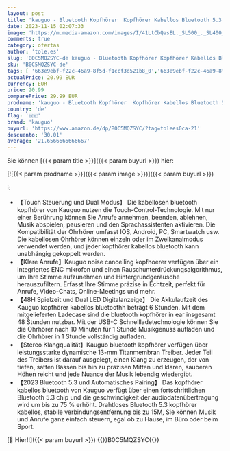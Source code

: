 ```yaml
---
layout: post
title: 'kauguo - Bluetooth Kopfhörer  Kopfhörer Kabellos Bluetooth 5.3 In Ear HiFi Stereoklang  42H Kabellose Kopfhörer con LED Anzeige Ladekoffer  Ohrhörer ENC Noise Cancelling IPX6 Wasserdicht für Sprots&Reisen'
date: 2023-11-15 02:07:33
image: 'https://m.media-amazon.com/images/I/41LtCbQasEL._SL500_._SL400_.jpg'
comments: true
category: ofertas
author: 'tole.es'
slug: 'B0C5MQZSYC-de kauguo - Bluetooth Kopfhörer Kopfhörer Kabellos Bluetooth...'
sku: 'B0C5MQZSYC-de'
tags: [ '663e9ebf-f22c-46a9-8f5d-f1ccf3d521b8_0','663e9ebf-f22c-46a9-8f5d-f1ccf3d521b8_401','663e9ebf-f22c-46a9-8f5d-f1ccf3d521b8_4501','663e9ebf-f22c-46a9-8f5d-f1ccf3d521b8_9901','Arborist Merchandising Root','Computer un IT-Zubehör','Elektronik & Foto','Elektronik & Foto: Produkte mit Umwelt-Label','In-Ear Ohrhörer','Kopfhörer','Kopfhörer & Zubehör','Kunden-Favoriten: Home Entertainment','Kunden-Favoriten: Technische Produkte','Neu hinzugefügt','Self Service','Special Features Stores','Stores','e26659c6-d1cd-45cb-800b-2f9b432b8572_0','e26659c6-d1cd-45cb-800b-2f9b432b8572_2101','kauguo','🇩🇪', ]
actualPrice: 20.99 EUR
currency: EUR
price: 20.99
comparePrice: 29.99 EUR
prodname: 'kauguo - Bluetooth Kopfhörer  Kopfhörer Kabellos Bluetooth 5.3 In Ear HiFi Stereoklang  42H Kabellose Kopfhörer con LED Anzeige Ladekoffer  Ohrhörer ENC Noise Cancelling IPX6 Wasserdicht für Sprots&Reisen'
country: 'de'
flag: '🇩🇪'
brand: 'kauguo'
buyurl: 'https://www.amazon.de/dp/B0C5MQZSYC/?tag=tolees0ca-21'
descuento: '30.01'
average: '21.6566666666667'
---
```


Sie können [{{< param title >}}]({{< param buyurl >}}) hier:

[![{{< param prodname >}}]({{< param image >}})]({{< param buyurl >}})

ℹ️:

- 【Touch Steuerung und Dual Modus】 Die kabellosen bluetooth kopfhörer von Kauguo nutzen die Touch-Control-Technologie. Mit nur einer Berührung können Sie Anrufe annehmen, beenden, ablehnen, Musik abspielen, pausieren und den Sprachassistenten aktivieren. Die Kompatibilität der Ohrhörer umfasst IOS, Android, PC, Smartwatch usw. Die kabellosen Ohrhörer können einzeln oder im Zweikanalmodus verwendet werden, und jeder kopfhörer kabellos bluetooth kann unabhängig gekoppelt werden.
- 【Klare Anrufe】Kauguo noise cancelling kopfhoerer verfügen über ein integriertes ENC mikrofon und einen Rauschunterdrückungsalgorithmus, um Ihre Stimme aufzunehmen und Hintergrundgeräusche herauszufiltern. Erfasst Ihre Stimme präzise in Echtzeit, perfekt für Anrufe, Video-Chats, Online-Meetings und mehr.
- 【48H Spielzeit und Dual LED Digitalanzeige】 Die Akkulaufzeit des Kauguo kopfhörer kabellos bluetoothh beträgt 6 Stunden. Mit dem mitgelieferten Ladecase sind die bluetooth kopfhörer in ear insgesamt 48 Stunden nutzbar. Mit der USB-C Schnellladetechnologie können Sie die Ohrhörer nach 10 Minuten für 1 Stunde Musikgenuss aufladen und die Ohrhörer in 1 Stunde vollständig aufladen.
- 【Stereo Klangqualität】Kauguo bluetooth kopfhörer verfügen über leistungsstarke dynamische 13-mm Titanmembran Treiber. Jeder Teil des Treibers ist darauf ausgelegt, einen Klang zu erzeugen, der von tiefen, satten Bässen bis hin zu präzisen Mitten und klaren, sauberen Höhen reicht und jede Nuance der Musik lebendig wiedergibt.
- 【2023 Bluetooth 5.3 und Automatisches Pairing】 Das kopfhörer kabellos bluetooth von Kauguo verfügt über einen fortschrittlichen Bluetooth 5.3 chip und die geschwindigkeit der audiodatenübertragung wird um bis zu 75 % erhöht. Drahtloses Bluetooth 5.3 kopfhörer kabellos, stabile verbindungsentfernung bis zu 15M, Sie können Musik und Anrufe ganz einfach steuern, egal ob zu Hause, im Büro oder beim Sport.

[🛒 Hier!!]({{< param buyurl >}})
{{<world>}}B0C5MQZSYC{{</world>}}
